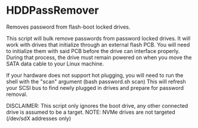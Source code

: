 # HDDPassRemover
Removes password from flash-boot locked drives.

This script will bulk remove passwords from password locked drives. 
It will work with drives that initialize through an external flash PCB.
You will need to initialize them with said PCB before the drive can interface properly.
During that process, the drive must remain powered on when you move the SATA data cable to your Linux machine.

If your hardware does not support hot plugging, you will need to run the shell with the "scan" argument
(bash password.sh scan)
This will refresh your SCSI bus to find newly plugged in drives and prepare for password removal.

DISCLAIMER: This script only ignores the boot drive, any other connected drive is assumed to be a target.
NOTE: NVMe drives are not targeted (/dev/sdX addresses only)
